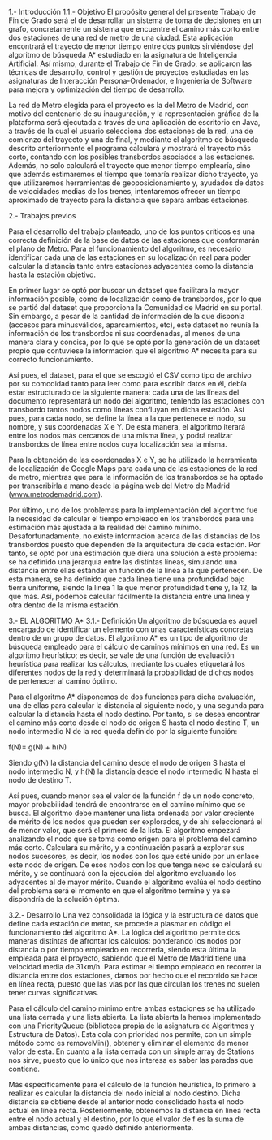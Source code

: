 1.- Introducción
1.1.- Objetivo
El propósito general del presente Trabajo de Fin de Grado será el de desarrollar un sistema de toma de decisiones en un grafo, concretamente un sistema que encuentre el camino más corto entre dos estaciones de una red de metro de una ciudad. Esta aplicación encontrará el trayecto de menor tiempo entre dos puntos sirviéndose del algoritmo de búsqueda A* estudiado en la asignatura de Inteligencia Artificial. Así mismo, durante el Trabajo de Fin de Grado, se aplicaron las técnicas de desarrollo, control y gestión de proyectos estudiadas en las asignaturas de Interacción Persona-Ordenador, e Ingeniería de Software para mejora y optimización del tiempo de desarrollo.

La red de Metro elegida para el proyecto es la del Metro de Madrid, con motivo del centenario de su inauguración, y la representación gráfica de la plataforma será ejecutada a través de una aplicación de escritorio en Java, a través de la cual el usuario selecciona dos estaciones de la red, una de comienzo del trayecto y una de final, y mediante el algoritmo de búsqueda descrito anteriormente el programa calculará y mostrará el trayecto más corto, contando con los posibles transbordos asociados a las estaciones. Además, no solo calculará el trayecto que menor tiempo emplearía, sino que además estimaremos el tiempo que tomaría realizar dicho trayecto, ya que utilizaremos herramientas de geoposicionamiento y, ayudados de datos de velocidades medias de los trenes, intentaremos ofrecer un tiempo aproximado de trayecto para la distancia que separa ambas estaciones.

2.- Trabajos previos

Para el desarrollo del trabajo planteado, uno de los puntos críticos es una correcta definición de la base de datos de las estaciones que conformarán el plano de Metro. Para el funcionamiento del algoritmo, es necesario identificar cada una de las estaciones en su localización real para poder calcular la distancia tanto entre estaciones adyacentes como la distancia hasta la estación objetivo.

En primer lugar se optó por buscar un dataset que facilitara la mayor información posible, como de localización como de transbordos, por lo que se partió del dataset que proporciona la Comunidad de Madrid en su portal. Sin embargo, a pesar de la cantidad de información de la que disponía (accesos para minusválidos, aparcamientos, etc), este dataset no reunía la información de los transbordos ni sus coordenadas, al menos de una manera clara y concisa, por lo que se optó por la generación de un dataset propio que contuviese la información que el algoritmo A* necesita para su correcto funcionamiento.

Así pues, el dataset, para el que se escogió el CSV como tipo de archivo por su comodidad tanto para leer como para escribir datos en él, debía estar estructurado de la siguiente manera: cada una de las líneas del documento representará un nodo del algoritmo, teniendo las estaciones con transbordo tantos nodos como líneas confluyan en dicha estación. Así pues, para cada nodo, se define la línea a la que pertenece el nodo, su nombre, y sus coordenadas X e Y. De esta manera, el algoritmo iterará entre los nodos más cercanos de una misma línea, y podrá realizar transbordos de línea entre nodos cuya localización sea la misma.

Para la obtención de las coordenadas X e Y, se ha utilizado la herramienta de localización de Google Maps para cada una de las estaciones de la red de metro, mientras que para la información de los transbordos se ha optado por transcribirla a mano desde la página web del Metro de Madrid (www.metrodemadrid.com).

Por último, uno de los problemas para la implementación del algoritmo fue la necesidad de calcular el tiempo empleado en los transbordos para una estimación más ajustada a la realidad del camino mínimo. Desafortunadamente, no existe información acerca de las distancias de los transbordos puesto que dependen de la arquitectura de cada estación. Por tanto, se optó por una estimación que diera una solución a este problema: se ha definido una jerarquía entre las distintas líneas, simulando una distancia entre ellas estándar en función de la línea a la que pertenecen. De esta manera, se ha definido que cada línea tiene una profundidad bajo tierra uniforme, siendo la línea 1 la que menor profundidad tiene y, la 12, la que más. Así, podemos calcular fácilmente la distancia entre una línea y otra dentro de la misma estación.

3.- EL ALGORITMO A*
3.1.- Definición
Un algoritmo de búsqueda es aquel encargado de identificar un elemento con unas características concretas dentro de un grupo de datos. El algoritmo A* es un tipo de algoritmo de búsqueda empleado para el cálculo de caminos mínimos en una red. Es un algoritmo heurístico; es decir, se vale de una función de evaluación heurística para realizar los cálculos, mediante los cuales etiquetará los diferentes nodos de la red y determinará la probabilidad de dichos nodos de pertenecer al camino óptimo.

Para el algoritmo A* disponemos de dos funciones para dicha evaluación, una de ellas para calcular la distancia al siguiente nodo, y una segunda para calcular la distancia hasta el nodo destino. Por tanto, si se desea encontrar el camino más corto desde el nodo de origen S hasta el nodo destino T, un nodo intermedio N de la red queda definido por la siguiente función:

f(N)= g(N) + h(N)

Siendo g(N) la distancia del camino desde el nodo de origen S hasta el nodo intermedio N, y h(N) la distancia desde el nodo intermedio N hasta el nodo de destino T.

Así pues, cuando menor sea el valor de la función f de un nodo concreto, mayor probabilidad tendrá de encontrarse en el camino mínimo que se busca. El algoritmo debe mantener una lista ordenada por valor creciente de mérito de los nodos que pueden ser explorados, y de ahí seleccionará el de menor valor, que será el primero de la lista. El algoritmo empezará analizando el nodo que se toma como origen para el problema del camino más corto. Calculará su mérito, y a continuación pasará a explorar sus nodos sucesores, es decir, los nodos con los que esté unido por un enlace este nodo de origen. De esos nodos con los que tenga nexo se calculará su mérito, y se continuará con la ejecución del algoritmo evaluando los adyacentes al de mayor mérito. Cuando el algoritmo evalúa el nodo destino del problema será el momento en que el algoritmo termine y ya se dispondría de la solución óptima.

3.2.- Desarrollo
Una vez consolidada la lógica y la estructura de datos que define cada estación de metro, se procede a plasmar en código el funcionamiento del algoritmo A*. La lógica del algoritmo permite dos maneras distintas de afrontar los cálculos: ponderando los nodos por distancia o por tiempo empleado en recorrerla, siendo esta última la empleada para el proyecto, sabiendo que el Metro de Madrid tiene una velocidad media de 31km/h. Para estimar el tiempo empleado en recorrer la distancia entre dos estaciones, damos por hecho que el recorrido se hace en línea recta, puesto que las vías por las que circulan los trenes no suelen tener curvas significativas.

Para el cálculo del camino mínimo entre ambas estaciones se ha utilizado una lista cerrada y una lista abierta. La lista abierta la hemos implementado con una PriorityQueue (biblioteca propia de la asignatura de Algoritmos y Estructura de Datos). Esta cola con prioridad nos permite, con un simple método como es removeMin(), obtener y eliminar el elemento de menor valor de esta. En cuanto a la lista cerrada con un simple array de Stations nos sirve, puesto que lo único que nos interesa es saber las paradas que contiene.

Más específicamente para el cálculo de la función heurística, lo primero a realizar es calcular la distancia del nodo inicial al nodo destino. Dicha distancia se obtiene desde el anterior nodo consolidado hasta el nodo actual en línea recta. Posteriormente, obtenemos la distancia en línea recta entre el nodo actual y el destino, por lo que el valor de f es la suma de ambas distancias, como quedó definido anteriormente.


